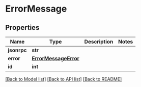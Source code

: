 # ErrorMessage

## Properties
Name | Type | Description | Notes
------------ | ------------- | ------------- | -------------
**jsonrpc** | **str** |  | 
**error** | [**ErrorMessageError**](ErrorMessageError.md) |  | 
**id** | **int** |  | 

[[Back to Model list]](../README.md#documentation-for-models) [[Back to API list]](../README.md#documentation-for-api-endpoints) [[Back to README]](../README.md)


